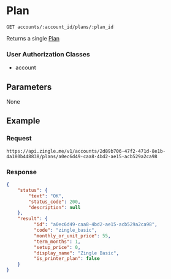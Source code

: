 # Plan

    GET accounts/:account_id/plans/:plan_id
    
Returns a single [Plan]

### User Authorization Classes 
* account

## Parameters
None

## Example
### Request

    https://api.zingle.me/v1/accounts/2d89b706-47f2-471d-8e1b-4a180b448838/plans/a0ec6d49-caa8-4bd2-ae15-acb529a2ca98

### Response
``` json
{
    "status": {
        "text": "OK",
        "status_code": 200,
        "description": null
    },
    "result": {
          "id": "a0ec6d49-caa8-4bd2-ae15-acb529a2ca98",
          "code": "zingle_basic",
          "monthly_or_unit_price": 55,
          "term_months": 1,
          "setup_price": 0,
          "display_name": "Zingle Basic",
          "is_printer_plan": false
    }
}
```

[Plan]: README.md
